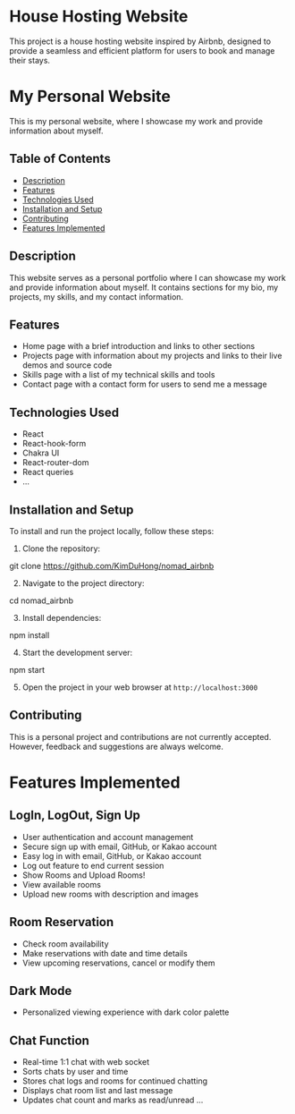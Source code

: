 # House Hosting Website

This project is a house hosting website inspired by Airbnb, designed to provide a seamless and efficient platform for users to book and manage their stays.

# My Personal Website

This is my personal website, where I showcase my work and provide information about myself.

## Table of Contents

- [Description](#description)
- [Features](#features)
- [Technologies Used](#technologies-used)
- [Installation and Setup](#installation-and-setup)
- [Contributing](#contributing)
- [Features Implemented](#features-implemented)

## Description

This website serves as a personal portfolio where I can showcase my work and provide information about myself. It contains sections for my bio, my projects, my skills, and my contact information.

## Features

- Home page with a brief introduction and links to other sections
- Projects page with information about my projects and links to their live demos and source code
- Skills page with a list of my technical skills and tools
- Contact page with a contact form for users to send me a message

## Technologies Used

- React
- React-hook-form
- Chakra UI
- React-router-dom
- React queries
- ...

## Installation and Setup

To install and run the project locally, follow these steps:

1. Clone the repository: 

git clone https://github.com/KimDuHong/nomad_airbnb


2. Navigate to the project directory: 

cd nomad_airbnb


3. Install dependencies: 

npm install


4. Start the development server: 

npm start


5. Open the project in your web browser at `http://localhost:3000`

## Contributing

This is a personal project and contributions are not currently accepted. However, feedback and suggestions are always welcome.

# Features Implemented

## LogIn, LogOut, Sign Up
- User authentication and account management
- Secure sign up with email, GitHub, or Kakao account
- Easy log in with email, GitHub, or Kakao account
- Log out feature to end current session
- Show Rooms and Upload Rooms!
- View available rooms
- Upload new rooms with description and images
## Room Reservation
- Check room availability
- Make reservations with date and time details
- View upcoming reservations, cancel or modify them
## Dark Mode
- Personalized viewing experience with dark color palette
## Chat Function
- Real-time 1:1 chat with web socket
- Sorts chats by user and time
- Stores chat logs and rooms for continued chatting
- Displays chat room list and last message
- Updates chat count and marks as read/unread ...
